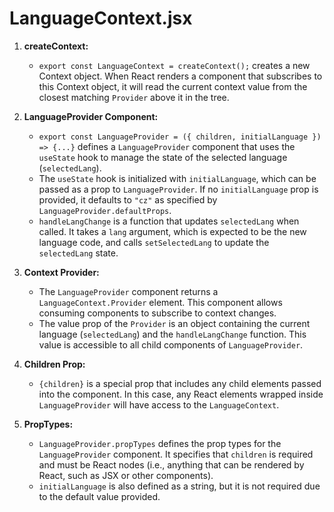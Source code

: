 # **LanguageContext.jsx**

1. **createContext:**

    - `export const LanguageContext = createContext();` creates a new Context object. When React renders a component that subscribes to this Context object, it will read the current context value from the closest matching `Provider` above it in the tree.

2. **LanguageProvider Component:**

    - `export const LanguageProvider = ({ children, initialLanguage }) => {...}` defines a `LanguageProvider` component that uses the `useState` hook to manage the state of the selected language (`selectedLang`).
    - The `useState` hook is initialized with `initialLanguage`, which can be passed as a prop to `LanguageProvider`. If no `initialLanguage` prop is provided, it defaults to `"cz"` as specified by `LanguageProvider.defaultProps`.
    - `handleLangChange` is a function that updates `selectedLang` when called. It takes a `lang` argument, which is expected to be the new language code, and calls `setSelectedLang` to update the `selectedLang` state.

3. **Context Provider:**

    - The `LanguageProvider` component returns a `LanguageContext.Provider` element. This component allows consuming components to subscribe to context changes.
    - The value prop of the `Provider` is an object containing the current language (`selectedLang`) and the `handleLangChange` function. This value is accessible to all child components of `LanguageProvider`.

4. **Children Prop:**

    - `{children}` is a special prop that includes any child elements passed into the component. In this case, any React elements wrapped inside `LanguageProvider` will have access to the `LanguageContext`.

5. **PropTypes:**

    - `LanguageProvider.propTypes` defines the prop types for the `LanguageProvider` component. It specifies that `children` is required and must be React nodes (i.e., anything that can be rendered by React, such as JSX or other components).
    - `initialLanguage` is also defined as a string, but it is not required due to the default value provided.

